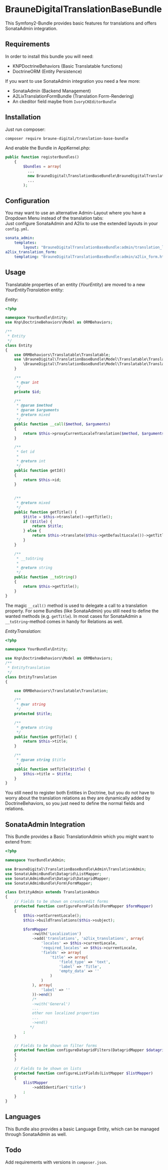 # BrauneDigitalTranslationBaseBundle

This Symfony2-Bundle provides basic features for translations and offers SonataAdmin integration.
## Requirements
In order to install this bundle you will need:
* KNPDoctrineBehaviors (Basic Translatable functions)
* DoctrineORM (Entity Persistence)  

If you want to use SonataAdmin integration you need a few more:
* SonataAdmin (Backend Management)
* A2LixTranslationFormBundle (Translation Form-Rendering)
* An ckeditor field maybe from `IvoryCKEditorBundle`  

## Installation

Just run composer:
```bash
composer require braune-digital/translation-base-bundle
```

And enable the Bundle in AppKernel.php:
```php
public function registerBundles()
    {
        $bundles = array(
          ...
          new BrauneDigital\TranslationBaseBundle\BrauneDigitalTranslationBaseBundle(),
          ...
        );
```
## Configuration
You may want to use an alternative Admin-Layout where you have a Dropdown Menu instead of the translation tabs:  
Just configure SonataAdmin and A2lix to use the extended layouts in your `config.yml`.
```yaml
sonata_admin:
    templates:
        layout: "BrauneDigitalTranslationBaseBundle:admin/translation_layout.html.twig"
a2lix_translation_form:
    templating: "BrauneDigitalTranslationBaseBundle:admin/a2lix_form.html.twig"
```
## Usage

Translatable properties of an entity (*YourEntity*) are moved to a new *YourEntityTranslation* entity: 
  
*Entity*:
```php
<?php

namespace YourBundle\Entity;
use Knp\DoctrineBehaviors\Model as ORMBehaviors;

/**
 * Entity
 */
class Entity
{
    use ORMBehaviors\Translatable\Translatable;
    use \BrauneDigital\TranslationBaseBundle\Model\Translatable\TranslatableMethods {
        \BrauneDigital\TranslationBaseBundle\Model\Translatable\TranslatableMethods::proxyCurrentLocaleTranslation insteadof ORMBehaviors\Translatable\Translatable;
    }

    /**
     * @var int
     */
    private $id;

    /**
     * @param $method
     * @param $arguments
     * @return mixed
     */
    public function __call($method, $arguments)
    {
        return $this->proxyCurrentLocaleTranslation($method, $arguments);
    }

    /**
     * Get id
     *
     * @return int
     */
    public function getId()
    {
        return $this->id;
    }
    

    /**
     * @return mixed
     */
    public function getTitle() {
        $title = $this->translate()->getTitle();
        if ($title) {
            return $title;
        } else {
            return $this->translate($this->getDefaultLocale())->getTitle();
        }
    }

    /**
     * __toString
     *
     * @return string
     */
    public function __toString()
    {
        return $this->getTitle();
    }
}
```

The magic `__call()` method is used to delegate a call to a translation property. For some Bundles (like SonataAdmin) you still need to define the wanted methods (e.g. `getTitle`). In most cases for SonataAdmin a `__toString`-method comes in handy for Relations as well.

*EntityTranslation*:
```php
<?php

namespace YourBundle\Entity;

use Knp\DoctrineBehaviors\Model as ORMBehaviors;
/**
 * EntityTranslation
 */
class EntityTranslation
{

    use ORMBehaviors\Translatable\Translation;

    /**
     * @var string
     */
    protected $title;

    /**
     * @return string
     */
    public function getTitle() {
        return $this->title;
    }

    /**
     * @param string $title
     */
    public function setTitle($title) {
        $this->title = $title;
    }
}
```

You still need to register both Entities in Doctrine, but you do not have to worry about the translation relations as they are dynamically added by DoctrineBehaviors, so you just need to define the normal fields and relations.

## SonataAdmin Integration
This Bundle provides a Basic TranslationAdmin which you might want to extend from:
```php
<?php

namespace YourBundle\Admin;

use BrauneDigital\TranslationBaseBundle\Admin\TranslationAdmin;
use Sonata\AdminBundle\Datagrid\ListMapper;
use Sonata\AdminBundle\Datagrid\DatagridMapper;
use Sonata\AdminBundle\Form\FormMapper;

class EntityAdmin extends TranslationAdmin
{
    // Fields to be shown on create/edit forms
    protected function configureFormFields(FormMapper $formMapper)
    {
		$this->setCurrentLocale();
		$this->buildTranslations($this->subject);

        $formMapper
            ->with('Localization')
			->add('translations', 'a2lix_translations', array(
                'locales' => $this->currentLocale,
                'required_locales' => $this->currentLocale,
				'fields' => array(
					'title' => array(
						'field_type' => 'text',
						'label' => 'Title',
						'empty_data' => ''
					)
				)
			), array(
				'label' => ''
			))->end()
            /*
            ->with('General')
            ...
            other non localized properties
            ...
            ->end()
           */
        ;
    }

    // Fields to be shown on filter forms
    protected function configureDatagridFilters(DatagridMapper $datagridMapper)
    {
    }

    // Fields to be shown on lists
    protected function configureListFields(ListMapper $listMapper)
    {
        $listMapper
            ->addIdentifier('title')
        ;
    }
}
```

## Languages
This Bundle also provides a basic Language Entity, which can be managed through SonataAdmin as well.
## Todo
Add requirements with versions in `composer.json`.
